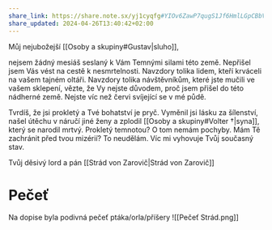 ```yaml
---
share_link: https://share.note.sx/yj1cyqfg#YIOv6ZawP7qugS1Jf6HmlLGpCBbVRymjQHQSH1v+/U8
share_updated: 2024-04-26T13:40:42+02:00
---
```

Můj nejubožejší [[Osoby a skupiny#Gustav|sluho]],

nejsem žádný mesiáš seslaný k Vám Temnými silami této země. Nepřišel jsem Vás vést na cestě k nesmrtelnosti. Navzdory tolika lidem, kteří krváceli na vašem tajném oltáři. Navzdory tolika návštěvníkům, které jste mučili ve vašem sklepení, vězte, že Vy nejste důvodem, proč jsem přišel do této nádherné země. Nejste víc než červi svíjející se v mé půdě.

Tvrdíš, že jsi prokletý a Tvé bohatství je pryč. Vyměnil jsi lásku za šílenství, našel útěchu v náručí jiné ženy a zplodil [[Osoby a skupiny#Volter †|syna]], který se narodil mrtvý. Prokletý temnotou? O tom nemám pochyby. Mám Tě zachránit před tvou mizérií? To neudělám. Víc mi vyhovuje Tvůj současný stav.

Tvůj děsivý lord a pán
[[Strád von Zarovič|Strád von Zarovič]]

# Pečeť
Na dopise byla podivná pečeť ptáka/orla/příšery
![[Pečeť Strád.png]]
